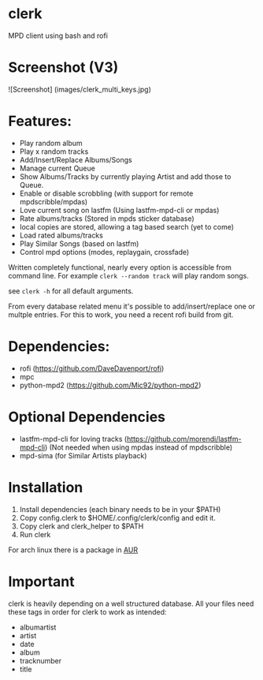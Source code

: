 # clerk

MPD client using bash and rofi

# Screenshot (V3)
![Screenshot]
(images/clerk_multi_keys.jpg)

# Features:

* Play random album
* Play x random tracks
* Add/Insert/Replace Albums/Songs
* Manage current Queue
* Show Albums/Tracks by currently playing Artist and add those to Queue.
* Enable or disable scrobbling (with support for remote mpdscribble/mpdas)
* Love current song on lastfm (Using lastfm-mpd-cli or mpdas)
* Rate albums/tracks (Stored in mpds sticker database)
 * local copies are stored, allowing a tag based search (yet to come)
* Load rated albums/tracks
* Play Similar Songs (based on lastfm)
* Control mpd options (modes, replaygain, crossfade)

Written completely functional, nearly every option is accessible
from command line.
For example `clerk --random track` will play random songs.

see `clerk -h` for all default arguments.

From every database related menu it's possible to add/insert/replace one or multple entries.
For this to work, you need a recent rofi build from git.

# Dependencies:

* rofi (https://github.com/DaveDavenport/rofi)
* mpc
* python-mpd2 (https://github.com/Mic92/python-mpd2)

# Optional Dependencies

* lastfm-mpd-cli for loving tracks (https://github.com/morendi/lastfm-mpd-cli)
  (Not needed when using mpdas instead of mpdscribble)
* mpd-sima (for Similar Artists playback)

# Installation

1. Install dependencies (each binary needs to be in your $PATH)
2. Copy config.clerk to $HOME/.config/clerk/config and edit it.
3. Copy clerk and clerk_helper to $PATH
4. Run clerk

For arch linux there is a package in [AUR](https://aur.archlinux.org/packages/clerk-git/)

# Important

clerk is heavily depending on a well structured database.
All your files need these tags in order for clerk to work as intended:
* albumartist
* artist
* date
* album
* tracknumber
* title
